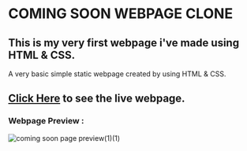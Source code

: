 # COMING SOON WEBPAGE CLONE

## This is my very first webpage i've made using HTML & CSS.

A very basic simple static webpage created by using HTML & CSS. 

## [Click Here](https://git-ritesh.github.io/coming-soon/) to see the live webpage.

### Webpage Preview : 

![coming soon page preview(1)(1)](https://github.com/git-ritesh/coming-soon/assets/96147001/e550fad7-483a-4e57-8f96-1fb74db80daa)
